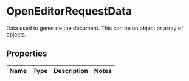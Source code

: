 

# OpenEditorRequestData

Data used to generate the document. This can be an object or array of objects.

## Properties

| Name | Type | Description | Notes |
|------------ | ------------- | ------------- | -------------|



